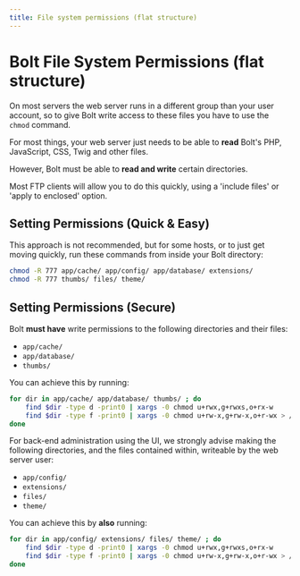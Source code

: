 ```yaml
---
title: File system permissions (flat structure)
---
```

Bolt File System Permissions (flat structure)
=============================================

On most servers the web server runs in a different group than your user
account, so to give Bolt write access to these files you have to use the
`chmod` command.

For most things, your web server just needs to be able to **read** Bolt's PHP,
JavaScript, CSS, Twig and other files.

However, Bolt must be able to **read and write** certain directories.

Most FTP clients will allow you to do this quickly, using a 'include files' or
'apply to enclosed' option.

Setting Permissions (Quick & Easy)
----------------------------------

This approach is not recommended, but for some hosts, or to just get moving
quickly, run these commands from inside your Bolt directory:

```bash
chmod -R 777 app/cache/ app/config/ app/database/ extensions/
chmod -R 777 thumbs/ files/ theme/
```

Setting Permissions (Secure)
----------------------------

Bolt **must have** write permissions to the following directories and their
files:

  * `app/cache/`
  * `app/database/`
  * `thumbs/`

You can achieve this by running:

```bash
for dir in app/cache/ app/database/ thumbs/ ; do
    find $dir -type d -print0 | xargs -0 chmod u+rwx,g+rwxs,o+rx-w
    find $dir -type f -print0 | xargs -0 chmod u+rw-x,g+rw-x,o+r-wx > /dev/null 2>&1
done
```

For back-end administration using the UI, we strongly advise making the
following directories, and the files contained within, writeable by the web
server user:

  * `app/config/`
  * `extensions/`
  * `files/`
  * `theme/`

You can achieve this by **also** running:

```bash
for dir in app/config/ extensions/ files/ theme/ ; do
    find $dir -type d -print0 | xargs -0 chmod u+rwx,g+rwxs,o+rx-w
    find $dir -type f -print0 | xargs -0 chmod u+rw-x,g+rw-x,o+r-wx > /dev/null 2>&1
done
```

